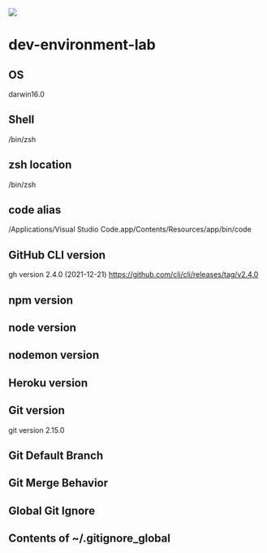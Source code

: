 ![](https://imgur.com/US7K7FM)
# dev-environment-lab

## OS

darwin16.0

## Shell

/bin/zsh

## zsh location

/bin/zsh

## code alias

/Applications/Visual Studio Code.app/Contents/Resources/app/bin/code

## GitHub CLI version

gh version 2.4.0 (2021-12-21)
https://github.com/cli/cli/releases/tag/v2.4.0

## npm version


## node version


## nodemon version


## Heroku version


## Git version

git version 2.15.0

## Git Default Branch


## Git Merge Behavior


## Global Git Ignore


## Contents of ~/.gitignore_global



